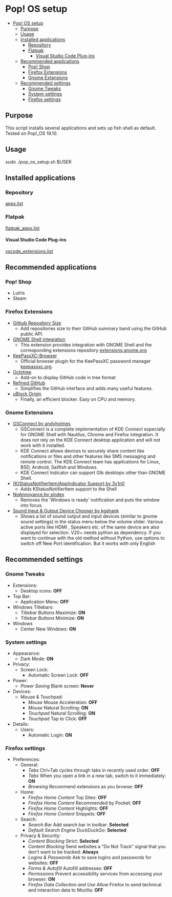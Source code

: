 # Pop! OS setup

- [Pop! OS setup](#pop-os-setup)
  - [Purpose](#purpose)
  - [Usage](#usage)
  - [Installed applications](#installed-applications)
    - [Repository](#repository)
    - [Flatpak](#flatpak)
      - [Visual Studio Code Plug-ins](#visual-studio-code-plug-ins)
  - [Recommended applications](#recommended-applications)
    - [Pop! Shop](#pop-shop)
    - [Firefox Extensions](#firefox-extensions)
    - [Gnome Extensions](#gnome-extensions)
  - [Recommended settings](#recommended-settings)
    - [Gnome Tweaks](#gnome-tweaks)
    - [System settings](#system-settings)
    - [Firefox settings](#firefox-settings)

## Purpose

This script installs several applications and sets up fish shell as default. Tested on Pop!_OS 19.10.

## Usage

sudo ./pop_os_setup.sh $USER

## Installed applications

### Repository

[apps.list](../pop_os_setup/lists/apps.list)

### Flatpak

[flatpak_apps.list](../pop_os_setup/lists/flatpak_apps.list)

#### Visual Studio Code Plug-ins

[vscode_extensions.list](./pop_os_setup/lists/../../../pop_os_setup/lists/vscode_extensions.list)

## Recommended applications

### Pop! Shop

- Lutris
- Steam

### Firefox Extensions

- [Github Repository Size](https://addons.mozilla.org/en-US/firefox/addon/github-repo-size/)
  - Add repositories size to their GitHub summary band using the GitHub public API.
- [GNOME Shell integration](https://addons.mozilla.org/en-US/firefox/addon/gnome-shell-integration/)
  - This extension provides integration with GNOME Shell and the corresponding extensions repository [extensions.gnome.org](https://extensions.gnome.org)
- [KeePassXC-Browser](https://addons.mozilla.org/en-US/firefox/addon/keepassxc-browser/)
  - Official browser plugin for the KeePassXC password manager [keepassxc.org](https://keepassxc.org).
- [Octotree](https://addons.mozilla.org/en-US/firefox/addon/octotree/)
  - Add-on to display GitHub code in tree format
- [Refined GitHub](https://addons.mozilla.org/en-US/firefox/addon/refined-github-/)
  - Simplifies the GitHub interface and adds many useful features.
- [uBlock Origin](https://addons.mozilla.org/en-US/firefox/addon/ublock-origin/)
  - Finally, an efficient blocker. Easy on CPU and memory.

### Gnome Extensions

- [GSConnect by andyholmes](https://extensions.gnome.org/extension/1319/gsconnect/)
  - GSConnect is a complete implementation of KDE Connect especially for GNOME Shell with Nautilus, Chrome and Firefox integration. It does not rely on the KDE Connect desktop application and will not work with it installed.
  - KDE Connect allows devices to securely share content like notifications or files and other features like SMS messaging and remote control. The KDE Connect team has applications for Linux, BSD, Android, Sailfish and Windows.
  - KDE Connect Indicator can support Gtk desktops other than GNOME Shell.
- [(K)StatusNotifierItem/AppIndicator Support by 3v1n0](https://extensions.gnome.org/extension/615/appindicator-support/)
  - Adds KStatusNotifierItem support to the Shell
- [NoAnnoyance by sindex](https://extensions.gnome.org/extension/1236/noannoyance/)
  - Removes the 'Windows is ready' notification and puts the window into focus.
- [Sound Input & Output Device Chooser by kgshank](https://extensions.gnome.org/extension/906/sound-output-device-chooser/)
  - Shows a list of sound output and input devices (similar to gnome sound settings) in the status menu below the volume slider. Various active ports like HDMI , Speakers etc. of the same device are also displayed for selection. V20+ needs python as dependency. If you want to continue with the old method without Python, use options to switch off New Port identification. But it works with only English

## Recommended settings
  
### Gnome Tweaks

- Extensions:
  - Desktop icons: **OFF**
- Top Bar:
  - Application Menu: **OFF**
- Windows Titlebars:
  - *Titlebar Buttons* Maximize: **ON**
  - *Titlebar Buttons* Minimize: **ON**
- Windows
  - Center New Windows: **ON**

### System settings

- Appearance:
  - Dark Mode: **ON**
- Privacy:
  - Screen Lock:
    - Automatic Screen Lock: **OFF**
- Power:
  - *Power Saving* Blank screen: **Never**
- Devices:
  - Mouse & Touchpad:
    - *Mouse* Mouse Acceleration: **OFF**
    - *Mouse* Natural Scrolling: **ON**
    - *Touchpad* Natural Scrolling: **ON**
    - *Touchpad* Tap to Click: **OFF**
- Details:
  - Users:
    - Automatic Login: **ON**

### Firefox settings

- Preferences:
  - General:
    - *Tabs* Ctrl+Tab cycles through tabs in recently used order: **OFF**
    - *Tabs* When you open a link in a new tab, switch to it immediately: **ON**
    - *Browsing* Recommend extensions as you browse: **OFF**
  - Home:
    - *Firefox Home Content* Top Sites: **OFF**
    - *Firefox Home Content* Recommended by Pocket: **OFF**
    - *Firefox Home Content* Highlights: **OFF**
    - *Firefox Home Content* Snippets: **OFF**
  - Search:
    - *Search Bar* Add search bar in toolbar: **Selected**
    - *Default Search Engine* DuckDuckGo: **Selected**
  - Privacy & Security:
    - *Content Blocking* Strict: **Selected**
    - *Content Blocking* Send websites a "Do Not Track" signal that you don't want to be tracked: **Always**
    - *Logins & Passwords* Ask to save logins and passwords for websites: **OFF**
    - *Forms & Autofill* Autofill addresses: **OFF**
    - *Permissions* Prevent accessibility services from accessing your browser: **ON**
    - *Firefox Data Collection and Use* Allow Firefox to send technical and interaction data to Mozilla: **OFF**
